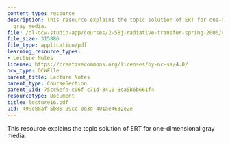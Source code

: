 ```yaml
---
content_type: resource
description: This resource explains the topic solution of ERT for one-dimensional
  gray media.
file: /ol-ocw-studio-app/courses/2-58j-radiative-transfer-spring-2006/499c88af5b8699cc0d3d401ae4632e2e_lecture16.pdf
file_size: 315886
file_type: application/pdf
learning_resource_types:
- Lecture Notes
license: https://creativecommons.org/licenses/by-nc-sa/4.0/
ocw_type: OCWFile
parent_title: Lecture Notes
parent_type: CourseSection
parent_uid: 75cc6efa-c06f-c71d-8410-8ea5b6b661f4
resourcetype: Document
title: lecture16.pdf
uid: 499c88af-5b86-99cc-0d3d-401ae4632e2e
---
```

This resource explains the topic solution of ERT for one-dimensional gray media.